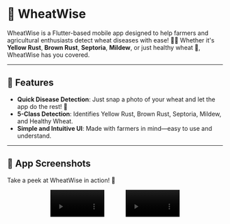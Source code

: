 # 🌾 WheatWise  

WheatWise is a Flutter-based mobile app designed to help farmers and agricultural enthusiasts detect wheat diseases with ease! 🚜✨ Whether it's **Yellow Rust**, **Brown Rust**, **Septoria**, **Mildew**, or just healthy wheat 🌱, WheatWise has you covered.  

---

## 🚀 Features  

- **Quick Disease Detection**: Just snap a photo of your wheat and let the app do the rest! 📸  
- **5-Class Detection**: Identifies Yellow Rust, Brown Rust, Septoria, Mildew, and Healthy Wheat.  
- **Simple and Intuitive UI**: Made with farmers in mind—easy to use and understand.  

---

## 🎥 App Screenshots  

Take a peek at WheatWise in action! 👀  

<div style="display: flex; justify-content: center; gap: 10%; align-items: center;">
  <video src="assets/screenshots/wheatwise-screen-record-light-model.mp4" controls loop autoplay muted width="25%"></video>
  <video src="assets/screenshots/wheatwise-dark-mode.mp4" controls loop autoplay muted width="25%"></video>
</div>